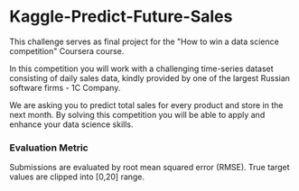 # Kaggle-Predict-Future-Sales
This challenge serves as final project for the "How to win a data science competition" Coursera course.

In this competition you will work with a challenging time-series dataset consisting of daily sales data, kindly provided by one of the largest Russian software firms - 1C Company. 

We are asking you to predict total sales for every product and store in the next month. By solving this competition you will be able to apply and enhance your data science skills.

### Evaluation Metric
Submissions are evaluated by root mean squared error (RMSE). True target values are clipped into [0,20] range.
